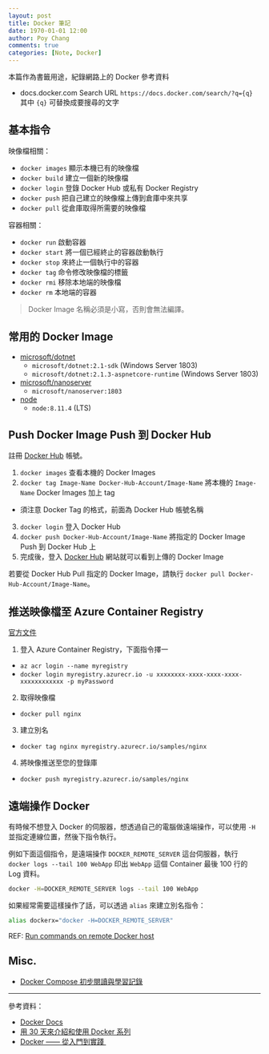 ```yaml
---
layout: post
title: Docker 筆記
date: 1970-01-01 12:00
author: Poy Chang
comments: true
categories: [Note, Docker]
---
```


本篇作為書籤用途，紀錄網路上的 Docker 參考資料

- docs.docker.com Search URL `https://docs.docker.com/search/?q={q}` 其中 `{q}` 可替換成要搜尋的文字

## 基本指令

映像檔相關：

- `docker images` 顯示本機已有的映像檔
- `docker build` 建立一個新的映像檔
- `docker login` 登錄 Docker Hub 或私有 Docker Registry
- `docker push` 把自己建立的映像檔上傳到倉庫中來共享
- `docker pull` 從倉庫取得所需要的映像檔

容器相關：

- `docker run` 啟動容器
- `docker start` 將一個已經終止的容器啟動執行
- `docker stop` 來終止一個執行中的容器
- `docker tag` 命令修改映像檔的標籤
- `docker rmi` 移除本地端的映像檔
- `docker rm` 本地端的容器

> Docker Image 名稱必須是小寫，否則會無法編譯。

## 常用的 Docker Image

- [microsoft/dotnet](https://hub.docker.com/r/microsoft/dotnet/)
  - `microsoft/dotnet:2.1-sdk` (Windows Server 1803)
  - `microsoft/dotnet:2.1.3-aspnetcore-runtime` (Windows Server 1803)
- [microsoft/nanoserver](https://hub.docker.com/r/microsoft/nanoserver/)
  - `microsoft/nanoserver:1803`
- [node](https://hub.docker.com/r/library/node/tags/)
  - `node:8.11.4` (LTS)

## Push Docker Image Push 到 Docker Hub

註冊 [Docker Hub](https://hub.docker.com/) 帳號。

1. `docker images` 查看本機的 Docker Images
2. `docker tag Image-Name Docker-Hub-Account/Image-Name` 將本機的 `Image-Name` Docker Images 加上 tag

- 須注意 Docker Tag 的格式，前面為 Docker Hub 帳號名稱

3. `docker login` 登入 Docker Hub
4. `docker push Docker-Hub-Account/Image-Name` 將指定的 Docker Image Push 到 Docker Hub 上
5. 完成後，登入 [Docker Hub](https://hub.docker.com/) 網站就可以看到上傳的 Docker Image

若要從 Docker Hub Pull 指定的 Docker Image，請執行 `docker pull Docker-Hub-Account/Image-Name`。

## 推送映像檔至 Azure Container Registry

[官方文件](https://docs.microsoft.com/zh-tw/azure/container-registry/container-registry-get-started-docker-cli)

1. 登入 Azure Container Registry，下面指令擇一

- `az acr login --name myregistry`
- `docker login myregistry.azurecr.io -u xxxxxxxx-xxxx-xxxx-xxxx-xxxxxxxxxxxx -p myPassword`

2. 取得映像檔

- `docker pull nginx`

3. 建立別名

- `docker tag nginx myregistry.azurecr.io/samples/nginx`

4. 將映像推送至您的登錄庫

- `docker push myregistry.azurecr.io/samples/nginx`

## 遠端操作 Docker

有時候不想登入 Docker 的伺服器，想透過自己的電腦做遠端操作，可以使用 `-H` 並指定連線位置，然後下指令執行。

例如下面這個指令，是遠端操作 `DOCKER_REMOTE_SERVER` 這台伺服器，執行 `docker logs --tail 100 WebApp` 印出 `WebApp` 這個 Container 最後 100 行的 Log 資料。

```bash
docker -H=DOCKER_REMOTE_SERVER logs --tail 100 WebApp
```

如果經常需要這樣操作了話，可以透過 `alias` 來建立別名指令：

```bash
alias dockerx="docker -H=DOCKER_REMOTE_SERVER"
```

REF: [Run commands on remote Docker host](https://gist.github.com/kekru/4e6d49b4290a4eebc7b597c07eaf61f2)

## Misc.

- [Docker Compose 初步閱讀與學習記錄](http://blog.maxkit.com.tw/2017/03/docker-compose.html)

---

參考資料：

- [Docker Docs](https://hub.docker.com)
- [用 30 天來介紹和使用 Docker 系列](https://ithelp.ithome.com.tw/users/20103456/ironman/1320)
- [Docker —— 從入門到實踐 ­](https://philipzheng.gitbooks.io/docker_practice/content/)
